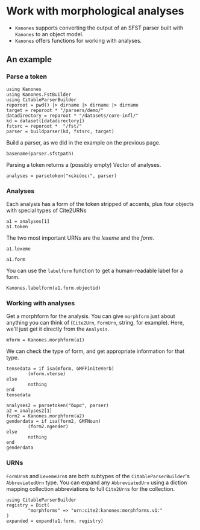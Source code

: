 # Work with morphological analyses


- `Kanones` supports converting the output of an SFST  parser built with `Kanones` to an object model. 
- `Kanones` offers functions for working with analyses.
 


## An example


### Parse a token

```@setup analysisexample 
using Kanones
using Kanones.FstBuilder
using CitableParserBuilder
reporoot = pwd() |> dirname |> dirname |> dirname
target = reporoot * "/parsers/demo/"
datadirectory = reporoot * "/datasets/core-infl/"
kd = dataset([datadirectory])
fstsrc = reporoot *  "/fst/"
parser = buildparser(kd, fstsrc, target)
```

Build a parser, as we did in the example on the previous page.

```@example analysisexample
basename(parser.sfstpath)
```

Parsing a token returns a (possibly empty) Vector of analyses.

```@example analysisexample
analyses = parsetoken("κελεύσει", parser)
```



### Analyses

Each analysis has a form of the token stripped of accents, plus four objects with special types of Cite2URNs

```@example analysisexample  
a1 = analyses[1]
a1.token
```

The two most important URNs are the *lexeme* and the *form*.

```@example analysisexample
a1.lexeme
```

```@example analysisexample
a1.form
```

You can use the `labelform` function to get a human-readable label for a form.


```@example analysisexample
Kanones.labelform(a1.form.objectid)
```

### Working with analyses

Get a morphform for the analysis.  You can give `morphform` just about anything you can think of (`Cite2Urn`, `FormUrn`, string, for example).  Here, we'll just get it directly from the `Analysis`.



```@example analysisexample
mform = Kanones.morphform(a1)
```


We can check the type of form, and get appropriate information for that type.

```@example analysisexample
tensedata = if isa(mform, GMFFiniteVerb)
        (mform.vtense)
else
        nothing
end
tensedata
```
```@example analysisexample
analyses2 = parsetoken("δωρα", parser)
a2 = analyses2[1]
form2 = Kanones.morphform(a2)
genderdata = if isa(form2, GMFNoun)
        (form2.ngender)
else
        nothing
end
genderdata
```

### URNs

`FormUrn`s and `LexemeUrn`s are both subtypes of the `CitableParserBuilder`'s `AbbreviatedUrn` type.
You can expand any `AbbreviatedUrn` using a diction mapping collection abbreviations to full `Cite2Urn`s for the collection.

```@example analysisexample
using CitableParserBuilder
registry = Dict(
        "morphforms" => "urn:cite2:kanones:morphforms.v1:"
)
expanded = expand(a1.form, registry)
```


 